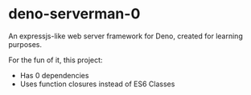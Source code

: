 # deno-serverman-0

An expressjs-like web server framework for Deno, created for learning purposes.

For the fun of it, this project:

- Has 0 dependencies
- Uses function closures instead of ES6 Classes
